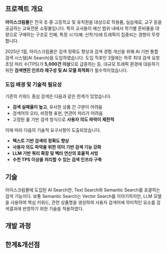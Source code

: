 ## 프로젝트 개요

**아이스크림몰**은 전국 초·중·고등학교 및 유치원을 대상으로 학용품, 실습재료, 교구 등을 공급하는 교육전문 쇼핑몰입니다. 특히 교사들이 예산 범위 내에서 학기별 준비물을 대량으로 구매하는 구조로 인해, 특정 시기(예: 신학기)에 트래픽이 집중되는 경향이 뚜렷합니다.

2025년 1월, 아이스크림몰은 검색 정확도 향상과 검색 경험 개선을 위해 AI 기반 통합 검색 시스템(AI Search)을 도입하였습니다. 도입 직후인 3월에는 하루 최대 검색 요청 초당 처리 수(TPS)가 **5,000건 이상**으로 급증하는 등, 대규모 트래픽 환경에 대응하기 위한 **검색엔진 인프라 재구성 및 AI 모델 최적화**가 필수적이었습니다.

### 도입 배경 및 기술적 필요성

기존의 키워드 중심 검색은 다음과 같은 한계가 있었습니다.

- **검색 실패율이 높고**, 유사한 상품 간 구분이 어려움
- 검색어의 오타, 비정형 표현, 연관어 처리가 어려움
- 고정된 룰 기반 검색 방식으로 **사용자 의도 파악이 제한적**

이에 따라 다음의 기술적 요구사항이 도출되었습니다.

- **텍스트 기반 검색의 정확도 향상**
- **사용자 의도 파악을 위한 의미 기반 검색 기능 강화**
- **LLM 기반 쿼리 확장 및 벡터 연산의 효율적 서빙**
- **수천 TPS 이상을 처리할 수 있는 검색 인프라 구축**

## 기술

아이스크림몰에 도입된 AI Search란, Text Search와 Semantic Search를 포괄하는 검색 기능이다.
보통 Semantic Search는 Vector Search를 이야기하지만, LLM 모델을 사용하여 핵심 키워드, 관련 상품명을 생성하여 사용자 검색어에 의미적인 요소를 검색결과에 반영하기 위한 기술을 적용하였다.

## 개발 과정


## 한계&개선점


